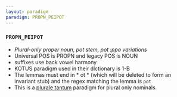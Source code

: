 ```yaml
---
layout: paradigm
paradigm: PROPN_PEIPOT
---
```

### ` PROPN_PEIPOT `

* _Plural-only proper noun, pot stem, pot :ppo variations_
* Universal POS is PROPN and legacy POS is NOUN
* suffixes use back vowel harmony
* KOTUS paradigm used in their dictionary is 1-B
* The lemmas must end in * ot * (which will be deleted to form an invariant stub) and the regex matching the lemma is ` pot `
* This is a [plurale tantum](https://en.wikipedia.org/wiki/Plurale_tantum) paradigm for plural only nominals.
